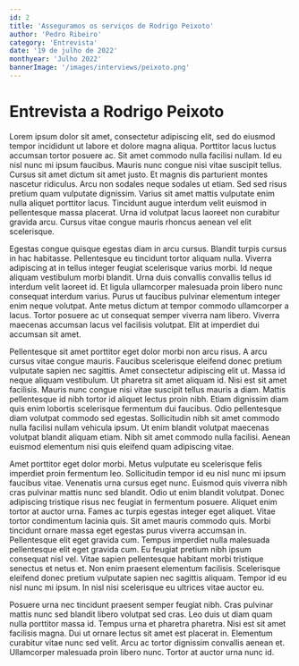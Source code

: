 ```yaml
---
id: 2
title: 'Asseguramos os serviços de Rodrigo Peixoto'
author: 'Pedro Ribeiro'
category: 'Entrevista'
date: '19 de julho de 2022'
monthyear: 'Julho 2022'
bannerImage: '/images/interviews/peixoto.png'
---
```


# Entrevista a Rodrigo Peixoto

Lorem ipsum dolor sit amet, consectetur adipiscing elit, sed do eiusmod tempor
incididunt ut labore et dolore magna aliqua. Porttitor lacus luctus accumsan
tortor posuere ac. Sit amet commodo nulla facilisi nullam. Id eu nisl nunc mi
ipsum faucibus. Mauris nunc congue nisi vitae suscipit tellus. Cursus sit amet
dictum sit amet justo. Et magnis dis parturient montes nascetur ridiculus. Arcu
non sodales neque sodales ut etiam. Sed sed risus pretium quam vulputate
dignissim. Varius sit amet mattis vulputate enim nulla aliquet porttitor lacus.
Tincidunt augue interdum velit euismod in pellentesque massa placerat. Urna id
volutpat lacus laoreet non curabitur gravida arcu. Cursus vitae congue mauris
rhoncus aenean vel elit scelerisque.

Egestas congue quisque egestas diam in arcu cursus. Blandit turpis cursus in hac
habitasse. Pellentesque eu tincidunt tortor aliquam nulla. Viverra adipiscing at
in tellus integer feugiat scelerisque varius morbi. Id neque aliquam vestibulum
morbi blandit. Urna duis convallis convallis tellus id interdum velit laoreet
id. Et ligula ullamcorper malesuada proin libero nunc consequat interdum varius.
Purus ut faucibus pulvinar elementum integer enim neque volutpat. Ante metus
dictum at tempor commodo ullamcorper a lacus. Tortor posuere ac ut consequat
semper viverra nam libero. Viverra maecenas accumsan lacus vel facilisis
volutpat. Elit at imperdiet dui accumsan sit amet.

Pellentesque sit amet porttitor eget dolor morbi non arcu risus. A arcu cursus
vitae congue mauris. Faucibus scelerisque eleifend donec pretium vulputate
sapien nec sagittis. Amet consectetur adipiscing elit ut. Massa id neque aliquam
vestibulum. Ut pharetra sit amet aliquam id. Nisi est sit amet facilisis. Mauris
nunc congue nisi vitae suscipit tellus mauris a diam. Mattis pellentesque id
nibh tortor id aliquet lectus proin nibh. Etiam dignissim diam quis enim
lobortis scelerisque fermentum dui faucibus. Odio pellentesque diam volutpat
commodo sed egestas. Sollicitudin nibh sit amet commodo nulla facilisi nullam
vehicula ipsum. Ut enim blandit volutpat maecenas volutpat blandit aliquam
etiam. Nibh sit amet commodo nulla facilisi. Aenean euismod elementum nisi quis
eleifend quam adipiscing vitae.

Amet porttitor eget dolor morbi. Metus vulputate eu scelerisque felis imperdiet
proin fermentum leo. Sollicitudin tempor id eu nisl nunc mi ipsum faucibus
vitae. Venenatis urna cursus eget nunc. Euismod quis viverra nibh cras pulvinar
mattis nunc sed blandit. Odio ut enim blandit volutpat. Donec adipiscing
tristique risus nec feugiat in fermentum posuere. Aliquet enim tortor at auctor
urna. Fames ac turpis egestas integer eget aliquet. Vitae tortor condimentum
lacinia quis. Sit amet mauris commodo quis. Morbi tincidunt ornare massa eget
egestas purus viverra accumsan in. Pellentesque elit eget gravida cum. Tempus
imperdiet nulla malesuada pellentesque elit eget gravida cum. Eu feugiat pretium
nibh ipsum consequat nisl vel. Vitae sapien pellentesque habitant morbi
tristique senectus et netus et. Non enim praesent elementum facilisis.
Scelerisque eleifend donec pretium vulputate sapien nec sagittis aliquam. Tempor
id eu nisl nunc mi ipsum. In nisl nisi scelerisque eu ultrices vitae auctor eu.

Posuere urna nec tincidunt praesent semper feugiat nibh. Cras pulvinar mattis
nunc sed blandit libero volutpat sed cras. Leo duis ut diam quam nulla porttitor
massa id. Tempus urna et pharetra pharetra. Nisi est sit amet facilisis magna.
Dui ut ornare lectus sit amet est placerat in. Elementum curabitur vitae nunc
sed velit. Arcu ac tortor dignissim convallis aenean et. Ullamcorper malesuada
proin libero nunc. Tortor at auctor urna nunc id.

